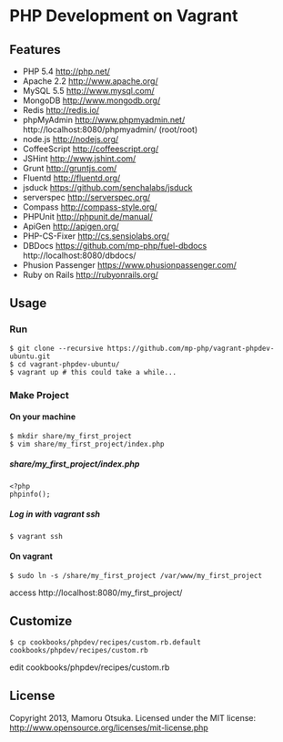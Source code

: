# PHP Development on Vagrant

## Features

* PHP 5.4 http://php.net/
* Apache 2.2 http://www.apache.org/
* MySQL 5.5 http://www.mysql.com/
* MongoDB http://www.mongodb.org/
* Redis http://redis.io/
* phpMyAdmin http://www.phpmyadmin.net/ http://localhost:8080/phpmyadmin/ (root/root)
* node.js http://nodejs.org/
* CoffeeScript http://coffeescript.org/
* JSHint http://www.jshint.com/
* Grunt http://gruntjs.com/
* Fluentd http://fluentd.org/
* jsduck https://github.com/senchalabs/jsduck
* serverspec http://serverspec.org/
* Compass http://compass-style.org/
* PHPUnit http://phpunit.de/manual/
* ApiGen http://apigen.org/
* PHP-CS-Fixer http://cs.sensiolabs.org/
* DBDocs https://github.com/mp-php/fuel-dbdocs http://localhost:8080/dbdocs/
* Phusion Passenger https://www.phusionpassenger.com/
* Ruby on Rails http://rubyonrails.org/

## Usage

### Run

	$ git clone --recursive https://github.com/mp-php/vagrant-phpdev-ubuntu.git
	$ cd vagrant-phpdev-ubuntu/
	$ vagrant up # this could take a while...

### Make Project

#### On your machine

	$ mkdir share/my_first_project
	$ vim share/my_first_project/index.php

##### share/my_first_project/index.php

	<?php
	phpinfo();

##### Log in with vagrant ssh

	$ vagrant ssh

#### On vagrant

	$ sudo ln -s /share/my_first_project /var/www/my_first_project

access http://localhost:8080/my_first_project/

## Customize

	$ cp cookbooks/phpdev/recipes/custom.rb.default cookbooks/phpdev/recipes/custom.rb

edit cookbooks/phpdev/recipes/custom.rb

## License

Copyright 2013, Mamoru Otsuka. Licensed under the MIT license: http://www.opensource.org/licenses/mit-license.php
